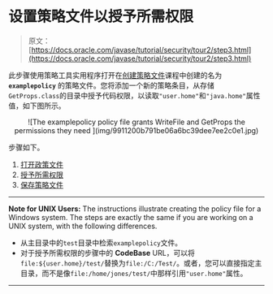 # 设置策略文件以授予所需权限

> 原文： [https://docs.oracle.com/javase/tutorial/security/tour2/step3.html](https://docs.oracle.com/javase/tutorial/security/tour2/step3.html)

此步骤使用策略工具实用程序打开在[创建策略文件](../tour1/index.html)课程中创建的名为 **`examplepolicy`** 的策略文件。您将添加一个新的策略条目，从存储`GetProps.class`的目录中授予代码权限，以读取`"user.home"`和`"java.home"`属性值，如下图所示。

<center>![The examplepolicy policy file grants WriteFile and GetProps the permissions they need  ](img/9911200b791be06a6bc39dee7ee2c0e1.jpg)</center>

步骤如下。

1.  [打开政策文件](wstep1.html)
2.  [授予所需权限](wstep2.html)
3.  [保存策略文件](wstep3.html)

* * *

**Note for UNIX Users:** The instructions illustrate creating the policy file for a Windows system. The steps are exactly the same if you are working on a UNIX system, with the following differences.

*   从主目录中的`test`目录中检索`examplepolicy`文件。
*   对于授予所需权限的步骤中的 **CodeBase** URL，可以将`file:${user.home}/test/`替换为`file:/C:/Test/`。或者，您可以直接指定主目录，而不是像`file:/home/jones/test/`中那样引用`"user.home"`属性。

* * *